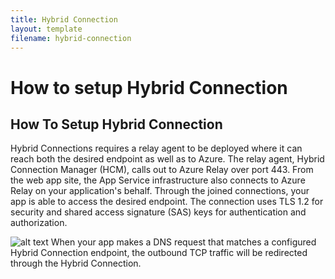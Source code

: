 ```yaml
---
title: Hybrid Connection
layout: template
filename: hybrid-connection
---
```

# How to setup Hybrid Connection

## How To Setup Hybrid Connection

Hybrid Connections requires a relay agent to be deployed where it can reach both the desired endpoint as well as to Azure.
The relay agent, Hybrid Connection Manager (HCM), calls out to Azure Relay over port 443.
From the web app site, the App Service infrastructure also connects to Azure Relay on your application's behalf.
Through the joined connections, your app is able to access the desired endpoint.
The connection uses TLS 1.2 for security and shared access signature (SAS) keys for authentication and authorization.

![alt text](https://docs.microsoft.com/en-us/azure/app-service/media/app-service-hybrid-connections/hybridconn-connectiondiagram.png)
When your app makes a DNS request that matches a configured Hybrid Connection endpoint, the outbound TCP traffic will be redirected
through the Hybrid Connection.
